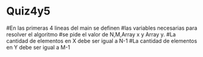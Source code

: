 # Quiz4y5
 
#En las primeras 4 lineas del main se definen 
#las variables necesarias para resolver el algoritmo
#se pide el valor de N,M,Array x y Array y. 
#La cantidad de elementos en X debe ser igual a N-1
#La cantidad de elementos en Y debe ser igual a M-1
